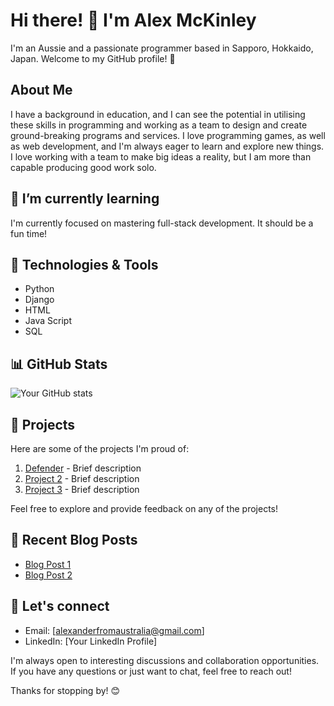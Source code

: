 # Hi there! 👋 I'm Alex McKinley

I'm an Aussie and a passionate programmer based in Sapporo, Hokkaido, Japan. Welcome to my GitHub profile! 🚀

## About Me

I have a background in education, and I can see the potential in utilising these skills in programming and working as a team to design and create ground-breaking programs and services. I love programming games, as well as web development, and I'm always eager to learn and explore new things. I love working with a team to make big ideas a reality, but I am more than capable producing good work solo.

## 🌱 I’m currently learning

I'm currently focused on mastering full-stack development. It should be a fun time!

## 🔧 Technologies & Tools

- Python
- Django
- HTML
- Java Script
- SQL

## 📊 GitHub Stats

![Your GitHub stats](https://github-readme-stats.vercel.app/api?user-name=SapporAlex&show_icons=true&theme=radical)

## 🚀 Projects

Here are some of the projects I'm proud of:

1. [Defender](link-to-project-1) - Brief description
2. [Project 2](link-to-project-2) - Brief description
3. [Project 3](link-to-project-3) - Brief description

Feel free to explore and provide feedback on any of the projects!

## 📝 Recent Blog Posts

- [Blog Post 1](link-to-post-1)
- [Blog Post 2](link-to-post-2)

## 🤝 Let's connect

- Email: [alexanderfromaustralia@gmail.com]
- LinkedIn: [Your LinkedIn Profile]

I'm always open to interesting discussions and collaboration opportunities. If you have any questions or just want to chat, feel free to reach out!

Thanks for stopping by! 😊
